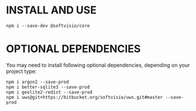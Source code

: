 # INSTALL AND USE

```
npm i --save-dev @softvisio/core
```

# OPTIONAL DEPENDENCIES

You may need to install following optional dependencies, depending on your project type:

```
npm i argon2 --save-prod
npm i better-sqlite3 --save-prod
npm i geolite2-redist --save-prod
npm i uws@git+https://bitbucket.org/softvisio/uws.git#master --save-prod
```
